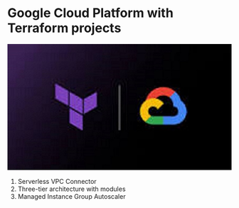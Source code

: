 # Google Cloud Platform with Terraform projects


![img](Terraform_gcp.png)





1. Serverless VPC Connector
2. Three-tier architecture with modules
3. Managed Instance Group Autoscaler
